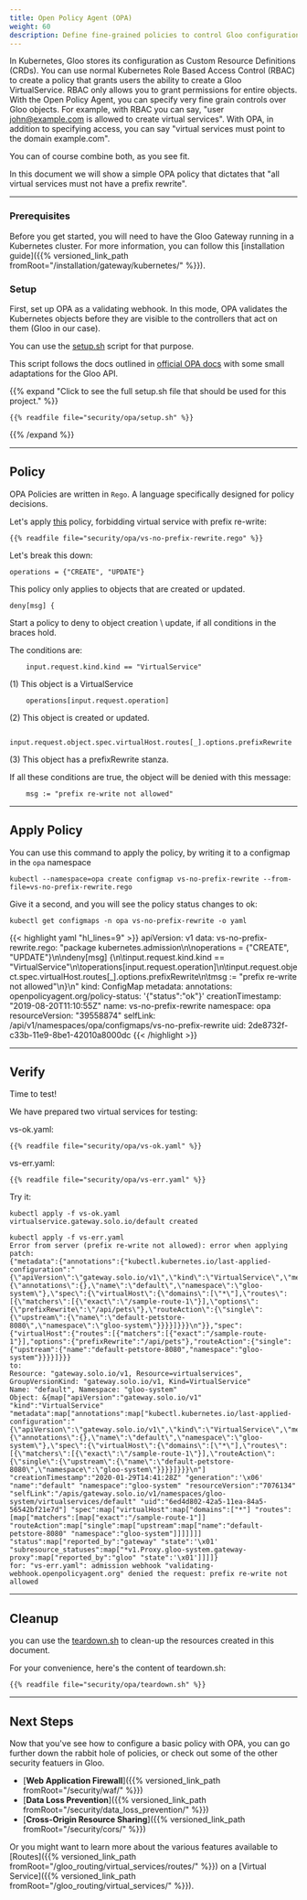 ```yaml
---
title: Open Policy Agent (OPA)
weight: 60
description: Define fine-grained policies to control Gloo configuration itself.
---
```


In Kubernetes, Gloo stores its configuration as Custom Resource Definitions (CRDs). You can use normal Kubernetes Role
Based Access Control (RBAC) to create a policy that grants users the ability to create a Gloo VirtualService. RBAC only
allows you to grant permissions for entire objects. With the Open Policy Agent, you can specify very fine grain controls
over Gloo objects. For example, with RBAC you can say, "user john@example.com is allowed to create virtual services".
With OPA, in addition to specifying access, you can say "virtual services must point to the domain example.com".

You can of course combine both, as you see fit.

In this document we will show a simple OPA policy that dictates that "all virtual services must not have a prefix rewrite".

---

### Prerequisites

Before you get started, you will need to have the Gloo Gateway running in a Kubernetes cluster. For more information, you can follow this [installation guide]({{% versioned_link_path fromRoot="/installation/gateway/kubernetes/" %}}).

### Setup

First, set up OPA as a validating webhook. In this mode, OPA validates the Kubernetes objects before they are visible to the controllers that act on them (Gloo in our case).

You can use the [setup.sh](setup.sh) script for that purpose.

This script follows the docs outlined in [official OPA docs](https://www.openpolicyagent.org/docs/latest/kubernetes-admission-control/) with some small adaptations for the Gloo API.

{{% expand "Click to see the full setup.sh file that should be used for this project." %}}
```
{{% readfile file="security/opa/setup.sh" %}}
```
{{% /expand %}}

---

## Policy

OPA Policies are written in `Rego`. A language specifically designed for policy decisions.

Let's apply [this](vs-no-prefix-rewrite.rego) policy, forbidding virtual service with prefix re-write:

```
{{% readfile file="security/opa/vs-no-prefix-rewrite.rego" %}}
```

Let's break this down:
```
operations = {"CREATE", "UPDATE"}
```
This policy only applies to objects that are created or updated.

```
deny[msg] {
```
Start a policy to deny to object creation \ update, if all conditions in the braces hold.

The conditions are:
```
	input.request.kind.kind == "VirtualService"
```
(1) This object is a VirtualService

```
	operations[input.request.operation]
```
(2) This object is created or updated.

```
	input.request.object.spec.virtualHost.routes[_].options.prefixRewrite
```
(3) This object has a prefixRewrite stanza.

If all these conditions are true, the object will be denied with this message:
```
	msg := "prefix re-write not allowed"
```

---

## Apply Policy

You can use this command to apply the policy, by writing it to a configmap in the `opa` namespace
```shell
kubectl --namespace=opa create configmap vs-no-prefix-rewrite --from-file=vs-no-prefix-rewrite.rego
```

Give it a second, and you will see the policy status changes to ok:
```shell
kubectl get configmaps -n opa vs-no-prefix-rewrite -o yaml
```

{{< highlight yaml "hl_lines=9" >}}
apiVersion: v1
data:
  vs-no-prefix-rewrite.rego: "package kubernetes.admission\n\noperations = {\"CREATE\",
    \"UPDATE\"}\n\ndeny[msg] {\n\tinput.request.kind.kind == \"VirtualService\"\n\toperations[input.request.operation]\n\tinput.request.object.spec.virtualHost.routes[_].options.prefixRewrite\n\tmsg
    := \"prefix re-write not allowed\"\n}\n"
kind: ConfigMap
metadata:
  annotations:
    openpolicyagent.org/policy-status: '{"status":"ok"}'
  creationTimestamp: "2019-08-20T11:10:55Z"
  name: vs-no-prefix-rewrite
  namespace: opa
  resourceVersion: "39558874"
  selfLink: /api/v1/namespaces/opa/configmaps/vs-no-prefix-rewrite
  uid: 2de8732f-c33b-11e9-8be1-42010a8000dc
{{< /highlight >}}

---

## Verify

Time to test!

We have prepared two virtual services for testing:

vs-ok.yaml:
```
{{% readfile file="security/opa/vs-ok.yaml" %}}
```
vs-err.yaml:
```
{{% readfile file="security/opa/vs-err.yaml" %}}
```


Try it:
```shell
kubectl apply -f vs-ok.yaml
virtualservice.gateway.solo.io/default created
```

```shell
kubectl apply -f vs-err.yaml
Error from server (prefix re-write not allowed): error when applying patch:
{"metadata":{"annotations":{"kubectl.kubernetes.io/last-applied-configuration":"{\"apiVersion\":\"gateway.solo.io/v1\",\"kind\":\"VirtualService\",\"metadata\":{\"annotations\":{},\"name\":\"default\",\"namespace\":\"gloo-system\"},\"spec\":{\"virtualHost\":{\"domains\":[\"*\"],\"routes\":[{\"matchers\":[{\"exact\":\"/sample-route-1\"}],\"options\":{\"prefixRewrite\":\"/api/pets\"},\"routeAction\":{\"single\":{\"upstream\":{\"name\":\"default-petstore-8080\",\"namespace\":\"gloo-system\"}}}}]}}}\n"}},"spec":{"virtualHost":{"routes":[{"matchers":[{"exact":"/sample-route-1"}],"options":{"prefixRewrite":"/api/pets"},"routeAction":{"single":{"upstream":{"name":"default-petstore-8080","namespace":"gloo-system"}}}}]}}}
to:
Resource: "gateway.solo.io/v1, Resource=virtualservices", GroupVersionKind: "gateway.solo.io/v1, Kind=VirtualService"
Name: "default", Namespace: "gloo-system"
Object: &{map["apiVersion":"gateway.solo.io/v1" "kind":"VirtualService" "metadata":map["annotations":map["kubectl.kubernetes.io/last-applied-configuration":"{\"apiVersion\":\"gateway.solo.io/v1\",\"kind\":\"VirtualService\",\"metadata\":{\"annotations\":{},\"name\":\"default\",\"namespace\":\"gloo-system\"},\"spec\":{\"virtualHost\":{\"domains\":[\"*\"],\"routes\":[{\"matchers\":[{\"exact\":\"/sample-route-1\"}],\"routeAction\":{\"single\":{\"upstream\":{\"name\":\"default-petstore-8080\",\"namespace\":\"gloo-system\"}}}}]}}}\n"] "creationTimestamp":"2020-01-29T14:41:28Z" "generation":'\x06' "name":"default" "namespace":"gloo-system" "resourceVersion":"7076134" "selfLink":"/apis/gateway.solo.io/v1/namespaces/gloo-system/virtualservices/default" "uid":"6ed4d802-42a5-11ea-84a5-56542bf21e7d"] "spec":map["virtualHost":map["domains":["*"] "routes":[map["matchers":[map["exact":"/sample-route-1"]] "routeAction":map["single":map["upstream":map["name":"default-petstore-8080" "namespace":"gloo-system"]]]]]]] "status":map["reported_by":"gateway" "state":'\x01' "subresource_statuses":map["*v1.Proxy.gloo-system.gateway-proxy":map["reported_by":"gloo" "state":'\x01']]]]}
for: "vs-err.yaml": admission webhook "validating-webhook.openpolicyagent.org" denied the request: prefix re-write not allowed
```

---

## Cleanup
you can use the [teardown.sh](teardown.sh) to clean-up the resources created in this document.

For your convenience, here's the content of teardown.sh:
```
{{% readfile file="security/opa/teardown.sh" %}}
```

---

## Next Steps

Now that you've see how to configure a basic policy with OPA, you can go further down the rabbit hole of policies, or check out some of the other security featuers in Gloo.

* [**Web Application Firewall**]({{% versioned_link_path fromRoot="/security/waf/" %}})
* [**Data Loss Prevention**]({{% versioned_link_path fromRoot="/security/data_loss_prevention/" %}})
* [**Cross-Origin Resource Sharing**]({{% versioned_link_path fromRoot="/security/cors/" %}})

Or you might want to learn more about the various features available to [Routes]({{% versioned_link_path fromRoot="/gloo_routing/virtual_services/routes/" %}}) on a [Virtual Service]({{% versioned_link_path fromRoot="/gloo_routing/virtual_services/" %}}).